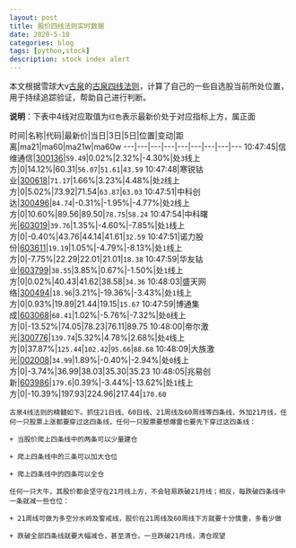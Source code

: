 ```yaml
---
layout: post
title: 股价四线法则实时数据
date: 2020-5-10
categories: blog
tags: [python,stock]
description: stock index alert
---
```



本文根据雪球大v[古泉](https://xueqiu.com/u/7148646888)的[古泉四线法则](https://xueqiu.com/7148646888/130498192)，计算了自己的一些自选股当前所处位置，用于持续追踪验证，帮助自己进行判断。

**说明**：下表中4线对应取值为`红色`表示最新价处于对应指标上方，属正面

时间|名称|代码|最新价|当日|3日|5日|位置|变动|距离|ma21|ma60|ma21w|ma60w
---|---|---|---|---|---|---|---|---
10:47:45|信维通信|[300136](https://xueqiu.com/S/SZ300136)|`59.49`|0.02%|2.32%|-4.30%|处`3`线上方|0|14.12%|60.31|`56.07`|`51.61`|`43.59`
10:47:48|寒锐钴业|[300618](https://xueqiu.com/S/SZ300618)|`71.17`|1.66%|3.23%|4.48%|处`2`线上方|0|5.02%|73.92|71.54|`63.87`|`63.03`
10:47:51|中科创达|[300496](https://xueqiu.com/S/SZ300496)|`84.74`|-0.31%|-1.95%|-4.77%|处`2`线上方|0|10.60%|89.56|89.50|`78.75`|`58.24`
10:47:54|中科曙光|[603019](https://xueqiu.com/S/SH603019)|`39.76`|1.35%|-4.60%|-7.85%|处`1`线上方|0|-0.40%|43.76|44.14|41.61|`32.59`
10:47:51|诺力股份|[603611](https://xueqiu.com/S/SH603611)|`19.19`|1.05%|-4.79%|-8.13%|处`1`线上方|0|-7.75%|22.29|22.01|21.01|`18.38`
10:47:59|华友钴业|[603799](https://xueqiu.com/S/SH603799)|`38.55`|3.85%|0.67%|-1.50%|处`1`线上方|0|0.02%|40.43|41.62|38.58|`34.36`
10:48:03|盛天网络|[300494](https://xueqiu.com/S/SZ300494)|`18.96`|3.21%|-19.36%|-3.43%|处`1`线上方|0|0.93%|19.89|21.44|19.15|`15.67`
10:47:59|博通集成|[603068](https://xueqiu.com/S/SH603068)|`68.41`|1.02%|-5.76%|-7.32%|处`0`线上方|0|-13.52%|74.05|78.23|76.11|89.75
10:48:00|帝尔激光|[300776](https://xueqiu.com/S/SZ300776)|`139.74`|5.32%|4.78%|2.68%|处`4`线上方|0|37.87%|`125.44`|`102.42`|`95.66`|`88.68`
10:48:09|大族激光|[002008](https://xueqiu.com/S/SZ002008)|`34.99`|1.89%|-0.40%|-2.94%|处`0`线上方|0|-3.74%|36.99|38.03|35.30|35.23
10:48:05|兆易创新|[603986](https://xueqiu.com/S/SH603986)|`179.6`|0.39%|-3.44%|-13.62%|处`1`线上方|0|-10.39%|197.93|224.96|217.44|`170.60`

```
古泉4线法则的精髓如下。抓住21日线、60日线、21周线及60周线等四条线，外加21月线，任何一只股票上涨都要穿过这四条线，任何一只股票要想爆雷也要先下穿过这四条线：

+ 当股价爬上四条线中的两条可以少量建仓

+ 爬上四条线中的三条可以加大仓位

+ 爬上四条线中的四条可以全仓

任何一只大牛，其股价都会坚守在21月线上方，不会轻易跌破21月线；相反，每跌破四条线中一条就减一些仓位：

+ 21周线可做为多空分水岭及警戒线，股价在21周线及60周线下方就要十分慎重，多看少做

+ 跌破全部四条线就要大幅减仓，甚至清仓，一旦跌破21月线，清仓观望
```